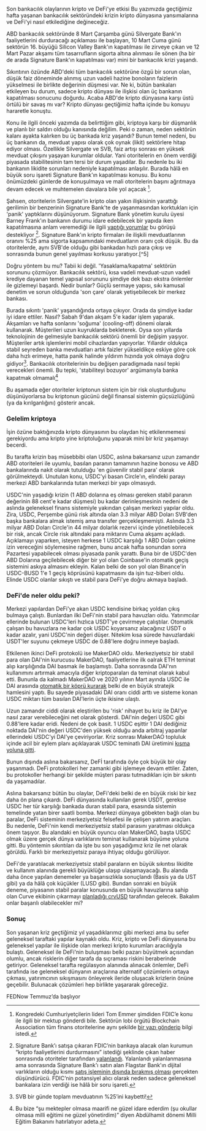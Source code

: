 Son bankacılık olaylarının kripto ve DeFi'ye etkisi
Bu yazımızda geçtiğimiz hafta yaşanan bankacılık sektöründeki krizin kripto dünyasına yansımalarına ve DeFi'yi nasıl etkilediğine değineceğiz. 

ABD bankacılık sektöründe 8 Mart Çarşamba günü Silvergate Bank'ın faaliyetlerini durduracağı açıklaması ile başlayan, 10 Mart Cuma günü sektörün 16. büyüğü Silicon Valley Bank'ın kapatılması ile zirveye çıkan ve 12 Mart Pazar akşamı tüm tasarrufların sigorta altına alınması ile sönen (ha bir de arada Signature Bank'ın kapatılması var) mini bir bankacılık krizi yaşandı.

Sıkıntının özünde ABD'deki tüm bankacılık sektörüne özgü bir sorun olan, düşük faiz döneminde alınmış uzun vadeli hazine bonoların faizlerin yükselmesi ile birlikte değerinin düşmesi var. Ne ki, bütün bankaları etkileyen bu durum, sadece kripto dünyası ile ilişkisi olan üç bankanın kapatılması sonucunu doğurdu. Acaba ABD'de kripto dünyasına karşı üstü örtülü bir savaş mı var? Kripto dünyası geçtiğimiz hafta içinde bu konuyu hararetle konuştu. 

Konu ile ilgili önceki yazımda da belirttiğim gibi, kriptoya karşı bir düşmanlık ve planlı bir saldırı olduğu kanısında değilim. Peki o zaman, neden sektörün kalanı ayakta kalırken bu üç bankada kriz yaşandı? Bunun temel nedeni, bu üç bankanın da, mevduat yapısı olarak çok oynak (likit) sektörlere hitap ediyor olması. Özellikle Silvergate ve SVB, faiz artışı sonrası en yüksek mevduat çıkışını yaşayan kurumlar oldular. Yani otoritelerin en önem verdiği piyasada stabilitesinin tam tersi bir durum yaşadılar. Bu nedenle bu iki bankanın likidite sorunları nedeniyle kapatılması anlaşılır. Burada hâlâ en büyük soru işareti Signature Bank'ın kapatılması konusu. Bu konu önümüzdeki günlerde de konuşulmaya ve mali otoritelerin başını ağrıtmaya devam edecek ve muhtemelen davalara bile yol açacak [^1]. 

Şahsen, otoritelerin Silvergate'in kripto olan yakın ilişkisinin yarattığı gerilimin bir benzerinin Signature Bank'te de yaşanmasından korktukları için 'panik' yaptıklarını düşünüyorum. Signature Bank yönetim kurulu üyesi Barney Frank'ın bankanın durumu idare edebilecek bir yapıda iken kapatılmasına anlam veremediği ile ilgili [yaptığı yorumlar](https://twitter.com/laurashin/status/1636191833528102920) bu  görüşü destekliyor [^2]. Signature Bank'ın kripto firmaları ile ilişkili mevduatlarının oranını %25 ama sigorta kapsamındaki mevduatların oranı çok düşük. Bu da otoritelerde, aynı SVB'de olduğu gibi bankadan hızlı para çıkışı ve sonrasında bunun genel yayılması korkusu yaratıyor.[^5]

Doğru yöntem bu mu? Tabii ki değil. 'Yasaklama/kapatma' sektörün sorununu çözmüyor. Bankacılık sektörü, kısa vadeli mevduat-uzun vadeli krediye dayanan temel yapısal sorununu şimdiye dek bazı ekstra önlemler ile gizlemeyi başardı. Nedir bunlar? Güçlü sermaye yapısı, sıkı kamusal denetim ve sorun olduğunda 'son çare' olarak yetişebilecek bir merkez bankası. 

Burada sıkıntı 'panik' yaşandığında ortaya çıkıyor. Orada da şimdiye kadar iyi idare ettiler. Nasıl? Sabah 9'dan akşam 5'e kadar işlem yaparak. Akşamları ve hafta sonlarını 'soğuma' (cooling-off) dönemi olarak kullanarak. Müşterileri uzun kuyruklarda bekleterek. Oysa son yıllarda teknolojinin de gelmesiyle bankacılık sektörü önemli bir değişim yaşıyor. Müşteriler artık işlemlerini mobil cihazlardan yapıyorlar. Yıllardır oldukça stabil seyreden banka mevduatları artık faizler yükseldikçe eskiye göre çok daha hızlı erimeye, hatta panik halinde yıldırım hızında yok olmaya doğru gidiyor[^4]. Bankacılık otoritelerinin bu değişen paradigmada nasıl tepki verecekleri önemli. Bu tepki, 'stabiliteyi bozuyor' argümanıyla banka kapatmak olmamalı[^3] 

Bu aşamada eğer otoriteler kriptonun sistem için bir risk oluşturduğunu düşünüyorlarsa bu kriptonun gücünü değil finansal sistemin güçsüzlüğünü (ya da kırılganlığını) gösterir ancak. 

### Gelelim kriptoya
İşin özüne baktığınızda kripto dünyasının bu olaydan hiç etkilenmemesi gerekiyordu ama kripto yine kriptoluğunu yaparak mini bir kriz yaşamayı becerdi. 

Bu tarafta krizin baş müsebbibi olan USDC, aslına bakarsanız uzun zamandır ABD otoriteleri ile uyumlu, basılan paranın tamamının hazine bonosu ve ABD bankalarında nakit olarak tutulduğu 'en güvenilir stabil para' olarak görülmekteydi. Unutulan konu, USDC'yi basan Circle'ın, elindeki parayı merkezi ABD bankalarında tutan merkezi bir yapı olmasıydı. 

USDC'nin yaşadığı krizin (1 ABD dolarına eş olması gereken stabil paranın değerinin 88 cent'e kadar düşmesi) bu kadar derinleşmesinin nedeni de aslında geleneksel finans sistemiyle yakından çalışan merkezi yapılar oldu. Zira, USDC, Perşembe günü risk altında olan 3.3 milyar ABD Doları SVB'den başka bankalara almak istemiş ama transfer gerçekleşmemişti. Aslında 3.3 milyar ABD Doları Circle'in 44 milyar dolarlık rezervi içinde yönetilebilecek bir risk, ancak Circle risk altındaki para miktarını Cuma akşamı açıkladı. Açıklamayı yaparken, isteyen herkese 1 USDC karşılığı 1 ABD Doları çekime izin vereceğini söylemesine rağmen, bunu ancak hafta sonundan sonra Pazartesi yapabilecek olması piyasada panik yarattı. Buna bir de USDC'den ABD Dolarına geçilebilecek diğer bir yol olan Coinbase'in otomatik geçiş sistemini askıya almasını ekleyin. Kalan belki de son yol olan Binance'in USDC-BUSD 1'e 1 geçiş köprüsünü kapatmasını da işin tuz-biberi oldu. Elinde USDC olanlar sıkıştı ve stabil para DeFi'ye doğru akmaya başladı. 

### DeFi'de neler oldu peki? 
Merkezi yapılardan DeFi'ye akan USDC kendisine birkaç yoldan çıkış bulmaya çalıştı. Bunlardan ilki DeFi'nin stabil para havuzları oldu. Yatırımcılar ellerinde bulunan USDC'leri hızlıca USDT'ye çevirmeye çalıştılar. Otomatik çalışan bu havuzlara ne kadar çok USDC koyarsanız alacağınız USDT o kadar azalır, yani USDC'nin değeri düşer. Nitekim kısa sürede havuzlardaki USDT'ler suyunu çekmeye USDC de 0.88'lere doğru inmeye başladı. 

Etkilenen ikinci DeFi protokolü ise MakerDAO oldu. Merkeziyetsiz bir stabil para olan DAI'nin kurucusu MakerDAO, faaliyetlerine ilk oalrak ETH teminat alıp karşılığında DAI basmak ile başlamıştı. Daha sonrasında DAI'nın kullanımını artırmak amacıyla diğer kriptoparaları da teminat olarak kabul etti. Bununla da kalmadı MakerDAO ve 2020 yılının Mart ayında USDC ile DAI arasında [otomatik bir köprü kurarak](https://www.coindesk.com/tech/2020/03/17/makerdao-adds-usdc-as-defi-collateral-following-black-thursday-chaos/) belki de en büyük stratejik hamlesini yaptı. Bu sayede piyasadaki DAI oranı ciddi arttı ve sisteme konan USDC miktarı tüm basılan DAI'lerin üçte ikisine ulaştı. 

Uzun zamandır ciddi olarak eleştirilen bu 'risk' nihayet bu kriz ile DAI'ye nasıl zarar verebileceğini net olarak gösterdi. DAI'nin değeri USDC gibi 0.88'lere kadar eridi. Nedeni de çok basit. 1 USDC eşittir 1 DAI dediğiniz noktada DAI'nin değeri USDC'den yüksek olduğu anda arbitraj yapanlar ellerindeki USDC'yi DAI'ye çeviriyorlar. Kriz sonrası MakerDAO topluluk içinde acil bir eylem planı açıklayarak USDC teminatlı DAI üretimini [kısma yoluna gitti](https://cointelegraph.com/news/maker-dao-files-emergency-proposal-addressing-3-1b-usdc-exposure).  

Bunun dışında aslına bakarsanız, DeFİ tarafında öyle çok büyük bir olay yaşanmadı. DeFi protokolleri her zamanki gibi işlemeye devam ettiler. Zaten, bu protokoller herhangi bir şekilde müşteri parası tutmadıkları için bir sıkıntı da yaşamadılar. 

Aslına bakarsanız bütün bu olaylar, DeFi'deki belki de en büyük riski bir kez daha ön plana çıkardı. DeFi dünyasında kullanılan gerek USDT, gerekse USDC her tür karşılığı bankada duran stabil para, esasında sistemin temelinde yatan birer saatli bomba. Merkezi dünyaya göbekten bağlı olan bu paralar, DeFi sisteminin merkeziyetsiz felsefesi ile çelişen yatırım araçları. Bu nedenle, DeFi'nin kendi merkeziyetsiz stabil parasını yaratması oldukça önem taşıyor. Bu alandaki en büyük oyuncu olan MakerDAO, başta USDC olmak üzere gerçek dünya varlıklarını teminat kullanarak büyüme yoluna gitti. Bu yöntemin sıkıntıları da işte bu son yaşadığımız kriz ile net olarak görüldü. Farklı bir merkeziyetsiz paraya ihtiyaç olduğu görülüyor. 

DeFi'de yaratılacak merkeziyetsiz stabil paraların en büyük sıkıntısı likidite ve kullanım alanında gerekli büyüklüğe ulaşıp ulaşamayacağı. Bu alanda daha önce yapılan denemeler ya başarısızlıkla sonuçlandı (Basis ya da UST gibi) ya da hâlâ çok küçükler (LUSD gibi). Bundan sonraki en büyük deneme, piyasanın stabil paralar konusunda en büyük havuzlarına sahip olan Curve ekibinin çıkarmayı [planladığı crvUSD](https://thedefiant.io/curve-crvusd-whitepaper) tarafından gelecek. Bakalım onlar başarılı olabilecekler mi?

### Sonuç 
Son yaşanan kriz geçtiğimiz yıl yaşadıklarımız gibi merkezi ama bu sefer geleneksel taraftaki yapılar kaynaklı oldu. Kriz, kripto ve DeFi dünyasına bu geleneksel yapılar ile ilişkide olan merkezi kripto kurumları aracılığıyla bulaştı. Geleneksel ile DeFi'nin buluşması belki pazarı büyütmek açısından olumlu, ancak risklerin diğer tarafa da sıçraması riskini beraberinde getiriyor. Geleneksel tarafta regülasyon alanında alınacak önlemler, DeFi tarafında ise geleneksel dünyanın araçlarına alternatif çözümlerin ortaya çıkması, yatırımcının sıkışmasını önleyerek ileride oluşacak krizlerin önüne geçebilir. Bulunacak çözümleri hep birlikte yaşararak göreceğiz. 

[^1]: Kongredeki Cumhuriyetçilerin lideri Tom Emmer şimdiden FDIC’e konu ile ilgili bir mektup gönderdi bile. Sektörün lobi örgütü Blockchain Association tüm finans otoritelerine aynı şekilde [bir yazı gönderip](https://theblockchainassociation.org/blockchain-association-submits-foia-request-to-investigate-de-banking-of-crypto-firms/) bilgi istedi. 

[^2]: Signature Bank’ı satışa çıkaran FDIC’nin bankaya alacak olan kurumun “kripto faaliyetlerini durdurmasını” istediği şeklinde çıkan haber sonrasında otoriteler tarafından [yalanlandı](https://www.reuters.com/business/finance/us-regulator-taps-piper-sandler-new-bid-sell-silicon-valley-bank-sources-2023-03-15/). Yalanlandı yalanlanmasına ama sonrasında Signature Bank'ı satın alan Flagstar Bank'ın dijital varlıkların olduğu kısmı [satış işleminin dışında bırakmış olması](https://twitter.com/nic__carter/status/1637607492950605829) gerçekten düşündürücü. FDIC’nin potansiyel alıcı olarak neden sadece geleneksel bankalara izin verdiği ise hâlâ bir soru işareti. 

[^3]: Bu bize “şu mektepler olmasa maarifi ne güzel idare ederdim (şu okullar olmasa milli eğitimi ne güzel yönetirdim)” diyen Abdülhamit dönemi Milli Eğitim Bakanını hatırlatıyor adeta. 

[^4]: SVB bir günde toplam mevduatının %25’ini kaybetti!


FEDNow Temmuz’da başlıyor 

